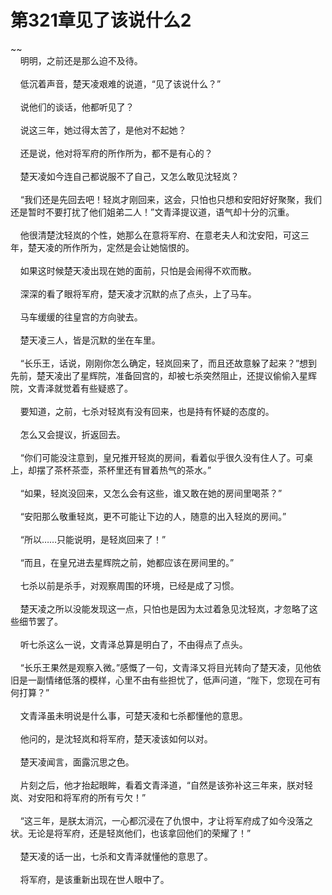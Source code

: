 # 第321章见了该说什么2
~~<br>&nbsp;&nbsp;&nbsp;&nbsp;明明，之前还是那么迫不及待。<br><br>&nbsp;&nbsp;&nbsp;&nbsp;低沉着声音，楚天凌艰难的说道，“见了该说什么？”<br><br>&nbsp;&nbsp;&nbsp;&nbsp;说他们的谈话，他都听见了？<br><br>&nbsp;&nbsp;&nbsp;&nbsp;说这三年，她过得太苦了，是他对不起她？<br><br>&nbsp;&nbsp;&nbsp;&nbsp;还是说，他对将军府的所作所为，都不是有心的？<br><br>&nbsp;&nbsp;&nbsp;&nbsp;楚天凌如今连自己都说服不了自己，又怎么敢见沈轻岚？<br><br>&nbsp;&nbsp;&nbsp;&nbsp;“我们还是先回去吧！轻岚才刚回来，这会，只怕也只想和安阳好好聚聚，我们还是暂时不要打扰了他们姐弟二人！”文青泽提议道，语气却十分的沉重。<br><br>&nbsp;&nbsp;&nbsp;&nbsp;他很清楚沈轻岚的个性，她那么在意将军府、在意老夫人和沈安阳，可这三年，楚天凌的所作所为，定然是会让她恼恨的。<br><br>&nbsp;&nbsp;&nbsp;&nbsp;如果这时候楚天凌出现在她的面前，只怕是会闹得不欢而散。<br><br>&nbsp;&nbsp;&nbsp;&nbsp;深深的看了眼将军府，楚天凌才沉默的点了点头，上了马车。<br><br>&nbsp;&nbsp;&nbsp;&nbsp;马车缓缓的往皇宫的方向驶去。<br><br>&nbsp;&nbsp;&nbsp;&nbsp;楚天凌三人，皆是沉默的坐在车里。<br><br>&nbsp;&nbsp;&nbsp;&nbsp;“长乐王，话说，刚刚你怎么确定，轻岚回来了，而且还故意躲了起来？”想到先前，楚天凌出了星辉院，准备回宫的，却被七杀突然阻止，还提议偷偷入星辉院，文青泽就觉着有些疑惑了。<br><br>&nbsp;&nbsp;&nbsp;&nbsp;要知道，之前，七杀对轻岚有没有回来，也是持有怀疑的态度的。<br><br>&nbsp;&nbsp;&nbsp;&nbsp;怎么又会提议，折返回去。<br><br>&nbsp;&nbsp;&nbsp;&nbsp;“你们可能没注意到，皇兄推开轻岚的房间，看着似乎很久没有住人了。可桌上，却摆了茶杯茶壶，茶杯里还有冒着热气的茶水。”<br><br>&nbsp;&nbsp;&nbsp;&nbsp;“如果，轻岚没回来，又怎么会有这些，谁又敢在她的房间里喝茶？”<br><br>&nbsp;&nbsp;&nbsp;&nbsp;“安阳那么敬重轻岚，更不可能让下边的人，随意的出入轻岚的房间。”<br><br>&nbsp;&nbsp;&nbsp;&nbsp;“所以……只能说明，是轻岚回来了！”<br><br>&nbsp;&nbsp;&nbsp;&nbsp;“而且，在皇兄进去星辉院之前，她都应该在房间里的。”<br><br>&nbsp;&nbsp;&nbsp;&nbsp;七杀以前是杀手，对观察周围的环境，已经是成了习惯。<br><br>&nbsp;&nbsp;&nbsp;&nbsp;楚天凌之所以没能发现这一点，只怕也是因为太过着急见沈轻岚，才忽略了这些细节罢了。<br><br>&nbsp;&nbsp;&nbsp;&nbsp;听七杀这么一说，文青泽总算是明白了，不由得点了点头。<br><br>&nbsp;&nbsp;&nbsp;&nbsp;“长乐王果然是观察入微。”感慨了一句，文青泽又将目光转向了楚天凌，见他依旧是一副情绪低落的模样，心里不由有些担忧了，低声问道，“陛下，您现在可有何打算？”<br><br>&nbsp;&nbsp;&nbsp;&nbsp;文青泽虽未明说是什么事，可楚天凌和七杀都懂他的意思。<br><br>&nbsp;&nbsp;&nbsp;&nbsp;他问的，是沈轻岚和将军府，楚天凌该如何以对。<br><br>&nbsp;&nbsp;&nbsp;&nbsp;楚天凌闻言，面露沉思之色。<br><br>&nbsp;&nbsp;&nbsp;&nbsp;片刻之后，他才抬起眼眸，看着文青泽道，“自然是该弥补这三年来，朕对轻岚、对安阳和将军府的所有亏欠！”<br><br>&nbsp;&nbsp;&nbsp;&nbsp;“这三年，是朕太消沉，一心都沉浸在了仇恨中，才让将军府成了如今没落之状。无论是将军府，还是轻岚他们，也该拿回他们的荣耀了！”<br><br>&nbsp;&nbsp;&nbsp;&nbsp;楚天凌的话一出，七杀和文青泽就懂他的意思了。<br><br>&nbsp;&nbsp;&nbsp;&nbsp;将军府，是该重新出现在世人眼中了。<br><br>
                    

<script>_fwqdsqadxfw()</script>
<div><script>_dfwf1dw();</script></div>
<div><script>_dfwf1agdw();</script></div>
                